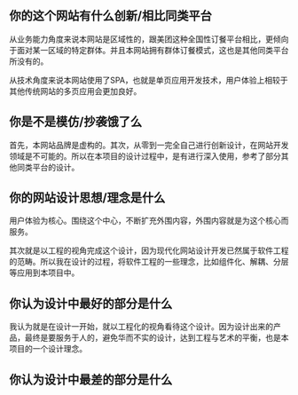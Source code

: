 
## 你的这个网站有什么创新/相比同类平台

从业务能力角度来说本网站是区域性的，跟美团这种全国性订餐平台相比，更倾向于面对某一区域的特定群体。并且本网站拥有群体订餐模式，这也是其他同类平台所没有的。

从技术角度来说本网站使用了SPA，也就是单页应用开发技术，用户体验上相较于其他传统网站的多页应用会更加良好。

## 你是不是模仿/抄袭饿了么

首先，本网站品牌是虚构的。其次，从零到一完全自己进行创新设计，在网站开发领域是不可能的。所以在本项目的设计过程中，是有进行深入使用，参考了部分其他同类平台的设计。

## 你的网站设计思想/理念是什么

用户体验为核心。围绕这个中心，不断扩充外围内容，外围内容就是为这个核心而服务。

其次就是以工程的视角完成这个设计，因为现代化网站设计开发已然属于软件工程的范畴。所以我在设计的过程，将软件工程的一些理念，比如组件化、解耦、分层等应用到本项目中。

## 你认为设计中最好的部分是什么

我认为就是在设计一开始，就以工程化的视角看待这个设计。因为设计出来的产品，最终是要服务于人的，避免华而不实的设计，达到工程与艺术的平衡，也是本项目的一个设计理念。

## 你认为设计中最差的部分是什么

